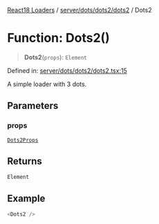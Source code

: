 [React18 Loaders](../modules.md) / [server/dots/dots2/dots2](../modules/server_dots_dots2_dots2.md) / Dots2

# Function: Dots2()

> **Dots2**(`props`): `Element`

Defined in: [server/dots/dots2/dots2.tsx:15](https://github.com/react18-tools/turborepo-template/blob/dc97ded5a91934519e0c4a91ba430df20a25e7f5/lib/src/server/dots/dots2/dots2.tsx#L15)

A simple loader with 3 dots.

## Parameters

### props

[`Dots2Props`](../interfaces/server_dots_dots2_dots2._internal_.Dots2Props.md)

## Returns

`Element`

## Example

```ts
<Dots2 />
```
